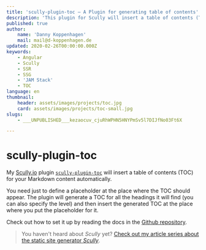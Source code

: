 ```yaml
---
title: 'scully-plugin-toc — A Plugin for generating table of contents'
description: 'This plugin for Scully will insert a table of contents (TOC) for your Markdown content automatically'
published: true
author:
    name: 'Danny Koppenhagen'
    mail: mail@d-koppenhagen.de
updated: 2020-02-26T00:00:00.000Z
keywords:
    - Angular
    - Scully
    - SSR
    - SSG
    - 'JAM Stack'
    - TOC
language: en
thumbnail:
    header: assets/images/projects/toc.jpg
    card: assets/images/projects/toc-small.jpg
slugs:
    - ___UNPUBLISHED___kezaocuv_cjuRhWPHN5HNYPmSv5l7DIJfNo03Ft6X

---
```

# scully-plugin-toc

My [Scully.io](https://scully.io) plugin [`scully-plugin-toc`](https://www.npmjs.com/package/scully-plugin-toc) will insert a table of contents (TOC) for your Markdown content automatically.

You need just to define a placeholder at the place where the TOC should appear.
The plugin will generate a TOC for all the headings it will find (you can also specify the level) and then insert the generated TOC at the place where you put the placeholder for it.

Check out how to set it up by reading the docs in the [Github repository](https://github.com/d-koppenhagen/scully-plugin-toc).

> You haven't heard about _Scully_ yet? [Check out my article series about the static site generator _Scully_](/blog/2020-01-angular-scully).